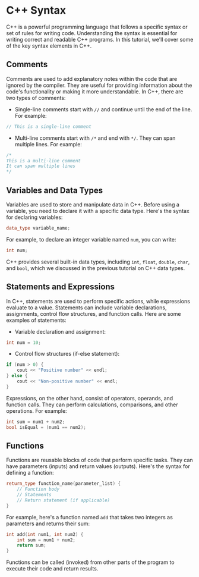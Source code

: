 # C++ Syntax

C++ is a powerful programming language that follows a specific syntax or set of rules for writing code. Understanding the syntax is essential for writing correct and readable C++ programs. In this tutorial, we'll cover some of the key syntax elements in C++.

## Comments

Comments are used to add explanatory notes within the code that are ignored by the compiler. They are useful for providing information about the code's functionality or making it more understandable. In C++, there are two types of comments:

- Single-line comments start with `//` and continue until the end of the line. For example:

````cpp
// This is a single-line comment
````

- Multi-line comments start with `/*` and end with `*/`. They can span multiple lines. For example:

````cpp
/*
This is a multi-line comment
It can span multiple lines
*/
````

## Variables and Data Types

Variables are used to store and manipulate data in C++. Before using a variable, you need to declare it with a specific data type. Here's the syntax for declaring variables:

````cpp
data_type variable_name;
````

For example, to declare an integer variable named `num`, you can write:

````cpp
int num;
````

C++ provides several built-in data types, including `int`, `float`, `double`, `char`, and `bool`, which we discussed in the previous tutorial on C++ data types.

## Statements and Expressions

In C++, statements are used to perform specific actions, while expressions evaluate to a value. Statements can include variable declarations, assignments, control flow structures, and function calls. Here are some examples of statements:

- Variable declaration and assignment:

````cpp
int num = 10;
````

- Control flow structures (if-else statement):

````cpp
if (num > 0) {
    cout << "Positive number" << endl;
} else {
    cout << "Non-positive number" << endl;
}
````

Expressions, on the other hand, consist of operators, operands, and function calls. They can perform calculations, comparisons, and other operations. For example:

````cpp
int sum = num1 + num2;
bool isEqual = (num1 == num2);
````

## Functions

Functions are reusable blocks of code that perform specific tasks. They can have parameters (inputs) and return values (outputs). Here's the syntax for defining a function:

````cpp
return_type function_name(parameter_list) {
    // Function body
    // Statements
    // Return statement (if applicable)
}
````

For example, here's a function named `add` that takes two integers as parameters and returns their sum:

````cpp
int add(int num1, int num2) {
    int sum = num1 + num2;
    return sum;
}
````

Functions can be called (invoked) from other parts of the program to execute their code and return results.

